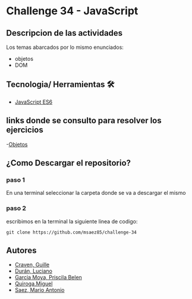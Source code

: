 # Challenge 34 - JavaScript

## Descripcion de las actividades 
Los temas abarcados por lo mismo enunciados: 
- objetos
- DOM

## Tecnologia/ Herramientas 🛠️
- [JavaScript ES6](https://developer.mozilla.org/es/docs/Web/JavaScript)

## links donde se consulto para resolver los ejercicios
-[Objetos](https://developer.mozilla.org/es/docs/Web/JavaScript/Guide/Working_with_objects)

## ¿Como Descargar el repositorio?
### paso 1 
En una terminal seleccionar la carpeta donde se va a descargar el mismo
### paso 2 
escribimos en la terminal la siguiente linea de codigo: 
```
git clone https://github.com/msaez85/challenge-34
```
## Autores 

- [Craven, Guille]()
- [Durán, Luciano](https://github.com/d9ran)
- [Garcia Moya, Priscila Belen](https://github.com/priscilabgmoya)
- [Quiroga,Miguel](https://github.com/Quiroga-Miguel)
- [Saez, Mario Antonio](https://github.com/msaez85)

